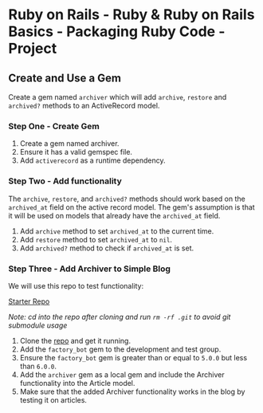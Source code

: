 # Ruby on Rails - Ruby & Ruby on Rails Basics - Packaging Ruby Code - Project

## Create and Use a Gem

Create a gem named `archiver` which will add `archive`, `restore` and `archived?` methods to an ActiveRecord model.

### Step One - Create Gem

1. Create a gem named archiver.
2. Ensure it has a valid gemspec file.
3. Add `activerecord` as a runtime dependency.

### Step Two - Add functionality

The `archive`, `restore`, and `archived?` methods should work based on the `archived_at` field on the active record model. The gem's assumption is that it will be used on models that already have the `archived_at` field.

1. Add `archive` method to set `archived_at` to the current time.
2. Add `restore` method to set `archived_at` to `nil`.
3. Add `archived?` method to check if `archived_at` is set.
### Step Three - Add Archiver to Simple Blog

We will use this repo to test functionality:

[Starter Repo](https://github.com/LambdaSchool/rails-mini-course-sprint1-mod4-rails-base-app)

*Note: cd into the repo after cloning and run `rm -rf .git` to avoid git submodule usage*

1. Clone the [repo](https://github.com/LambdaSchool/rails-mini-course-sprint1-mod4-rails-base-app) and get it running.
2. Add the `factory_bot` gem to the development and test group.
3. Ensure the `factory_bot` gem is greater than or equal to `5.0.0` but less than `6.0.0`.
4. Add the `archiver` gem as a local gem and include the Archiver functionality into the Article model.
5. Make sure that the added Archiver functionality works in the blog by testing it on articles.
